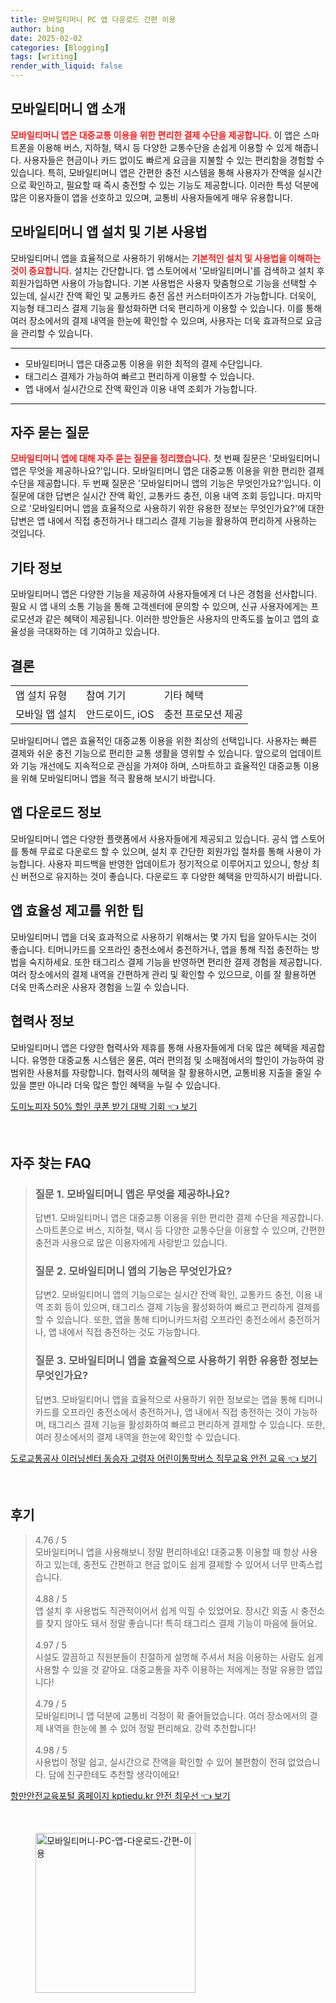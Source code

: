 ```yaml
---
title: 모바일티머니 PC 앱 다운로드 간편 이용
author: bing
date: 2025-02-02
categories: [Blogging]
tags: [writing]
render_with_liquid: false
---
```



<h2 id='모바일티머니_앱_소개'>모바일티머니 앱 소개</h2>

<p><b><span style="color: #ee2323;">모바일티머니 앱은 대중교통 이용을 위한 편리한 결제 수단을 제공합니다.</span></b> 이 앱은 스마트폰을 이용해 버스, 지하철, 택시 등 다양한 교통수단을 손쉽게 이용할 수 있게 해줍니다. 사용자들은 현금이나 카드 없이도 빠르게 요금을 지불할 수 있는 편리함을 경험할 수 있습니다. 특히, 모바일티머니 앱은 간편한 충전 시스템을 통해 사용자가 잔액을 실시간으로 확인하고, 필요할 때 즉시 충전할 수 있는 기능도 제공합니다. 이러한 특성 덕분에 많은 이용자들이 앱을 선호하고 있으며, 교통비 사용자들에게 매우 유용합니다.</p>

<h2 id='모바일티머니_앱_설치_및_사용법'>모바일티머니 앱 설치 및 기본 사용법</h2>

<p>모바일티머니 앱을 효율적으로 사용하기 위해서는 <b><span style="color: #ee2323;">기본적인 설치 및 사용법을 이해하는 것이 중요합니다.</span></b> 설치는 간단합니다. 앱 스토어에서 '모바일티머니'를 검색하고 설치 후 회원가입하면 사용이 가능합니다. 기본 사용법은 사용자 맞춤형으로 기능을 선택할 수 있는데, 실시간 잔액 확인 및 교통카드 충전 옵션 커스터마이즈가 가능합니다. 더욱이, 지능형 태그리스 결제 기능을 활성화하면 더욱 편리하게 이용할 수 있습니다. 이를 통해 여러 장소에서의 결제 내역을 한눈에 확인할 수 있으며, 사용자는 더욱 효과적으로 요금을 관리할 수 있습니다.</p>

<hr />

<ul>
    <li>모바일티머니 앱은 대중교통 이용을 위한 최적의 결제 수단입니다.</li>
    <li>태그리스 결제가 가능하여 빠르고 편리하게 이용할 수 있습니다.</li>
    <li>앱 내에서 실시간으로 잔액 확인과 이용 내역 조회가 가능합니다.</li>
</ul>

<hr />

<h2 id='자주_묻는_질문'>자주 묻는 질문</h2>

<p><b><span style="color: #ee2323;">모바일티머니 앱에 대해 자주 묻는 질문을 정리했습니다.</span></b> 첫 번째 질문은 '모바일티머니 앱은 무엇을 제공하나요?'입니다. 모바일티머니 앱은 대중교통 이용을 위한 편리한 결제 수단을 제공합니다. 두 번째 질문은 '모바일티머니 앱의 기능은 무엇인가요?'입니다. 이 질문에 대한 답변은 실시간 잔액 확인, 교통카드 충전, 이용 내역 조회 등입니다. 마지막으로 '모바일티머니 앱을 효율적으로 사용하기 위한 유용한 정보는 무엇인가요?'에 대한 답변은 앱 내에서 직접 충전하거나 태그리스 결제 기능을 활용하여 편리하게 사용하는 것입니다.</p>

<h2 id='기타_정보'>기타 정보</h2>

<p>모바일티머니 앱은 다양한 기능을 제공하여 사용자들에게 더 나은 경험을 선사합니다. 필요 시 앱 내의 소통 기능을 통해 고객센터에 문의할 수 있으며, 신규 사용자에게는 프로모션과 같은 혜택이 제공됩니다. 이러한 방안들은 사용자의 만족도를 높이고 앱의 효율성을 극대화하는 데 기여하고 있습니다.</p>

<h2 id='결론'>결론</h2>

<table>
    <tr>
        <td>앱 설치 유형</td>
        <td>참여 기기</td>
        <td>기타 혜택</td>
    </tr>
    <tr>
        <td>모바일 앱 설치</td>
        <td>안드로이드, iOS</td>
        <td>충전 프로모션 제공</td>
    </tr>
</table>

<p>모바일티머니 앱은 효율적인 대중교통 이용을 위한 최상의 선택입니다. 사용자는 빠른 결제와 쉬운 충전 기능으로 편리한 교통 생활을 영위할 수 있습니다. 앞으로의 업데이트와 기능 개선에도 지속적으로 관심을 가져야 하며, 스마트하고 효율적인 대중교통 이용을 위해 모바일티머니 앱을 적극 활용해 보시기 바랍니다.</p>

<h2 id='앱_다운로드_정보'>앱 다운로드 정보</h2>

<p>모바일티머니 앱은 다양한 플랫폼에서 사용자들에게 제공되고 있습니다. 공식 앱 스토어를 통해 무료로 다운로드 할 수 있으며, 설치 후 간단한 회원가입 절차를 통해 사용이 가능합니다. 사용자 피드백을 반영한 업데이트가 정기적으로 이루어지고 있으니, 항상 최신 버전으로 유지하는 것이 좋습니다. 다운로드 후 다양한 혜택을 만끽하시기 바랍니다.</p>

<h2 id='앱_효율성_제고'>앱 효율성 제고를 위한 팁</h2>

<p>모바일티머니 앱을 더욱 효과적으로 사용하기 위해서는 몇 가지 팁을 알아두시는 것이 좋습니다. 티머니카드를 오프라인 충전소에서 충전하거나, 앱을 통해 직접 충전하는 방법을 숙지하세요. 또한 태그리스 결제 기능을 반영하면 편리한 결제 경험을 제공합니다. 여러 장소에서의 결제 내역을 간편하게 관리 및 확인할 수 있으므로, 이를 잘 활용하면 더욱 만족스러운 사용자 경험을 느낄 수 있습니다.</p>

<h2 id='협력사_정보'>협력사 정보</h2>

<p>모바일티머니 앱은 다양한 협력사와 제휴를 통해 사용자들에게 더욱 많은 혜택을 제공합니다. 유명한 대중교통 시스템은 물론, 여러 편의점 및 소매점에서의 할인이 가능하여 광범위한 사용처를 자랑합니다. 협력사의 혜택을 잘 활용하시면, 교통비용 지출을 줄일 수 있을 뿐만 아니라 더욱 많은 할인 혜택을 누릴 수 있습니다.</p>


<p><a class="click-button" title="도미노피자 50% 할인 쿠폰 받기 대박 기회" href="https://afficreate.github.io/posts/%EB%8F%84%EB%AF%B8%EB%85%B8%ED%94%BC%EC%9E%90-50-%ED%95%A0%EC%9D%B8-%EC%BF%A0%ED%8F%B0-%EB%B0%9B%EA%B8%B0-%EB%8C%80%EB%B0%95-%EA%B8%B0%ED%9A%8C/" rel="dofollow">도미노피자 50% 할인 쿠폰 받기 대박 기회 👈 보기</a></p><br>
<h2 id='자주_찾는_FAQ'>자주 찾는 FAQ</h2>
<div itemscope="" itemtype="https://schema.org/FAQPage"> 
<blockquote> 
<div itemscope="" itemprop="mainEntity" itemtype="https://schema.org/Question"> 
<h3 itemprop="name">질문 1. 모바일티머니 앱은 무엇을 제공하나요?</h3> 
<div itemscope="" itemprop="acceptedAnswer" itemtype="https://schema.org/Answer"> 
<span itemprop="text"> 
<p>답변1. 모바일티머니 앱은 대중교통 이용을 위한 편리한 결제 수단을 제공합니다. 스마트폰으로 버스, 지하철, 택시 등 다양한 교통수단을 이용할 수 있으며, 간편한 충전과 사용으로 많은 이용자에게 사랑받고 있습니다.</p> 
</span> 
</div> 
</div> 

<div itemscope="" itemprop="mainEntity" itemtype="https://schema.org/Question"> 
<h3 itemprop="name">질문 2. 모바일티머니 앱의 기능은 무엇인가요?</h3> 
<div itemscope="" itemprop="acceptedAnswer" itemtype="https://schema.org/Answer"> 
<span itemprop="text"> 
<p>답변2. 모바일티머니 앱의 기능으로는 실시간 잔액 확인, 교통카드 충전, 이용 내역 조회 등이 있으며, 태그리스 결제 기능을 활성화하여 빠르고 편리하게 결제를 할 수 있습니다. 또한, 앱을 통해 티머니카드처럼 오프라인 충전소에서 충전하거나, 앱 내에서 직접 충전하는 것도 가능합니다.</p> 
</span> 
</div> 
</div> 

<div itemscope="" itemprop="mainEntity" itemtype="https://schema.org/Question"> 
<h3 itemprop="name">질문 3. 모바일티머니 앱을 효율적으로 사용하기 위한 유용한 정보는 무엇인가요?</h3> 
<div itemscope="" itemprop="acceptedAnswer" itemtype="https://schema.org/Answer"> 
<span itemprop="text"> 
<p>답변3. 모바일티머니 앱을 효율적으로 사용하기 위한 정보로는 앱을 통해 티머니카드를 오프라인 충전소에서 충전하거나, 앱 내에서 직접 충전하는 것이 가능하며, 태그리스 결제 기능을 활성화하여 빠르고 편리하게 결제할 수 있습니다. 또한, 여러 장소에서의 결제 내역을 한눈에 확인할 수 있습니다.</p> 
</span> 
</div> 
</div> 
</blockquote> 
</div>
<p><a class="click-button" title="도로교통공사 이러닝센터 동승자 고령자 어린이통학버스 직무교육 안전 교육" href="https://afficreate.github.io/posts/%EB%8F%84%EB%A1%9C%EA%B5%90%ED%86%B5%EA%B3%B5%EC%82%AC-%EC%9D%B4%EB%9F%AC%EB%8B%9D%EC%84%BC%ED%84%B0-%EB%8F%99%EC%8A%B9%EC%9E%90-%EA%B3%A0%EB%A0%B9%EC%9E%90-%EC%96%B4%EB%A6%B0%EC%9D%B4%ED%86%B5%ED%95%99%EB%B2%84%EC%8A%A4-%EC%A7%81%EB%AC%B4%EA%B5%90%EC%9C%A1-%EC%95%88%EC%A0%84-%EA%B5%90%EC%9C%A1/" rel="dofollow">도로교통공사 이러닝센터 동승자 고령자 어린이통학버스 직무교육 안전 교육 👈 보기</a></p><br>
<h2 id='후기'>후기</h2>
<div itemscope itemtype="https://schema.org/Product">
  <blockquote>
  <div itemprop="review" itemscope itemtype="https://schema.org/Review">
      <div itemprop="reviewRating" itemscope itemtype="https://schema.org/Rating"> <span itemprop="ratingValue">4.76</span> / <span itemprop="bestRating">5</span> </div>
      <span itemprop="reviewBody">모바일티머니 앱을 사용해보니 정말 편리하네요! 대중교통 이용할 때 항상 사용하고 있는데, 충전도 간편하고 현금 없이도 쉽게 결제할 수 있어서 너무 만족스럽습니다.</span>
  </div>
  <br>
  <div itemprop="review" itemscope itemtype="https://schema.org/Review">
      <div itemprop="reviewRating" itemscope itemtype="https://schema.org/Rating"> <span itemprop="ratingValue">4.88</span> / <span itemprop="bestRating">5</span> </div>
      <span itemprop="reviewBody">앱 설치 후 사용법도 직관적이어서 쉽게 익힐 수 있었어요. 장시간 외출 시 충전소를 찾지 않아도 돼서 정말 좋습니다! 특히 태그리스 결제 기능이 마음에 들어요.</span>
  </div>
  <br>
  <div itemprop="review" itemscope itemtype="https://schema.org/Review">
      <div itemprop="reviewRating" itemscope itemtype="https://schema.org/Rating"> <span itemprop="ratingValue">4.97</span> / <span itemprop="bestRating">5</span> </div>
      <span itemprop="reviewBody">시설도 깔끔하고 직원분들이 친절하게 설명해 주셔서 처음 이용하는 사람도 쉽게 사용할 수 있을 것 같아요. 대중교통을 자주 이용하는 저에게는 정말 유용한 앱입니다!</span>
  </div>
  <br>
  <div itemprop="review" itemscope itemtype="https://schema.org/Review">
      <div itemprop="reviewRating" itemscope itemtype="https://schema.org/Rating"> <span itemprop="ratingValue">4.79</span> / <span itemprop="bestRating">5</span> </div>
      <span itemprop="reviewBody">모바일티머니 앱 덕분에 교통비 걱정이 확 줄어들었습니다. 여러 장소에서의 결제 내역을 한눈에 볼 수 있어 정말 편리해요. 강력 추천합니다!</span>
  </div>
  <br>
  <div itemprop="review" itemscope itemtype="https://schema.org/Review">
      <div itemprop="reviewRating" itemscope itemtype="https://schema.org/Rating"> <span itemprop="ratingValue">4.98</span> / <span itemprop="bestRating">5</span> </div>
      <span itemprop="reviewBody">사용법이 정말 쉽고, 실시간으로 잔액을 확인할 수 있어 불편함이 전혀 없었습니다. 담에 친구한테도 추천할 생각이에요!</span>
  </div>
  </blockquote>
</div>
<p><a class="click-button" title="항만안전교육포털 홈페이지 kptiedu.kr 안전 최우선" href="https://afficreate.github.io/posts/%ED%95%AD%EB%A7%8C%EC%95%88%EC%A0%84%EA%B5%90%EC%9C%A1%ED%8F%AC%ED%84%B8-%ED%99%88%ED%8E%98%EC%9D%B4%EC%A7%80-kptiedu.kr-%EC%95%88%EC%A0%84-%EC%B5%9C%EC%9A%B0%EC%84%A0/" rel="dofollow">항만안전교육포털 홈페이지 kptiedu.kr 안전 최우선 👈 보기</a></p><br>
<figure class="image"><img src="https://afficreate.github.io/assets/img/thumbnail/모바일티머니-PC-앱-다운로드-간편-이용.webp" alt="모바일티머니-PC-앱-다운로드-간편-이용" width="256" height="256"></figure>
